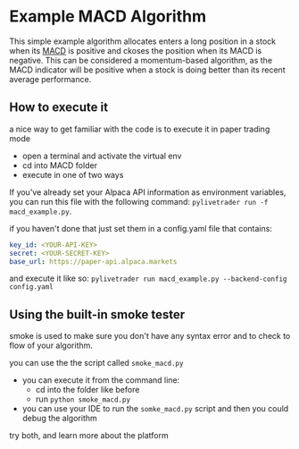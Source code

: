 # Example MACD Algorithm

This simple example algorithm allocates enters a long position
 in a stock when its [MACD](https://www.investopedia.com/terms/m/macd.asp) 
is positive and ckoses the position when its MACD is negative. This can be 
considered a momentum-based algorithm, as the MACD indicator will be positive 
when a stock is doing better than its recent average performance.

## How to execute it
a nice way to get familiar with the code is to execute it in paper trading mode
* open a terminal and activate the virtual env
* cd into MACD folder
* execute in one of two ways

If you've already set your Alpaca API information as environment variables, you
 can run this file with the following command: 
 `pylivetrader run -f macd_example.py`.

if you haven't done that just set them in a config.yaml file that contains:
```yaml
key_id: <YOUR-API-KEY>
secret: <YOUR-SECRET-KEY>
base_url: https://paper-api.alpaca.markets
```
and execute it like so: `pylivetrader run macd_example.py
 --backend-config config.yaml`
 
## Using the built-in smoke tester
smoke is used to make sure you don't have any syntax error and to check to
 flow of your algorithm.
 
 you can use the the script called `smoke_macd.py`
 * you can execute it from the command line:
   * cd into the folder like before
   * run `python smoke_macd.py` 
 * you can use your IDE to run the `somke_macd.py` script and then you could
  debug the algorithm
 
 try both, and learn more about the platform